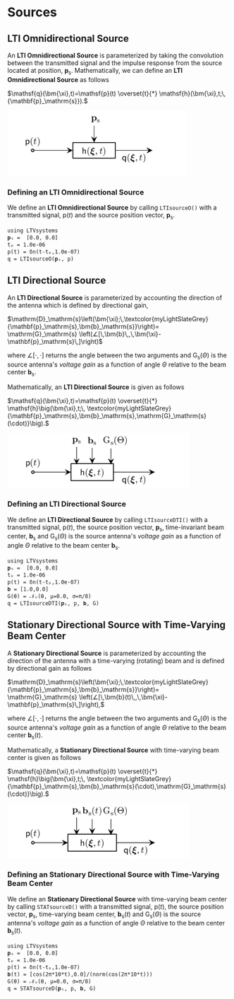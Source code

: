 # Sources

## LTI Omnidirectional Source

An **LTI Omnidirectional Source**  is parameterized by taking the convolution between the transmitted signal and the impulse response from the source located at position, $\mathbf{p}_\mathrm{s}$. Mathematically, we can define an **LTI Omnidirectional Source** as follows

$\mathsf{q}(\bm{\xi},t)=\mathsf{p}(t) \overset{t}{*} \mathsf{h}(\bm{\xi},t;\,{\mathbf{p}_\mathrm{s}}).$

![](https://raw.githubusercontent.com/NMSU-ISA/LTVsystems/main/docs/src/assets/LTIOmni_Source_BD.png)


### Defining an LTI Omnidirectional Source
We define an  **LTI Omnidirectional Source** by calling `LTIsourceO()` with a transmitted signal, $\mathsf{p}(t)$ and the source position vector, $\mathbf{p}_\mathrm{s}$.
```@example
using LTVsystems
𝐩ₛ =  [0.0, 0.0]
tₚ = 1.0e-06
p(t) = δn(t-tₚ,1.0e-07)
q = LTIsourceO(𝐩ₛ, p)
```
## LTI Directional Source

An **LTI Directional Source** is parameterized by accounting the direction of the antenna which is defined by directional gain,

$\mathrm{D}_\mathrm{s}\left(\bm{\xi};\,\textcolor{myLightSlateGrey}
{\mathbf{p}_\mathrm{s},\bm{b}_\mathrm{s}}\right)= \mathrm{G}_\mathrm{s}
\left(∠[\,\bm{b}\,,\,\bm{\xi}-\mathbf{p}_\mathrm{s}\,]\right)$

where $∠[⋅,⋅]$ returns the angle between the two arguments and $\mathrm{G}_\mathrm{s}(\Theta)$
is the source antenna's $\textit{voltage gain}$ as a function of angle $\Theta$ relative to the beam center $\bm{b}_\mathrm{s}$.

Mathematically, an **LTI Directional Source** is given as follows

$\mathsf{q}(\bm{\xi},t)=\mathsf{p}(t) \overset{t}{*} \mathsf{h}\big(\bm{\xi},t;\,
\textcolor{myLightSlateGrey}{\mathbf{p}_\mathrm{s},\bm{b}_\mathrm{s},\mathrm{G}_\mathrm{s}(\cdot)}\big).$

![](https://raw.githubusercontent.com/NMSU-ISA/LTVsystems/main/docs/src/assets/Dir_Sources.png)


### Defining an LTI Directional Source

We define an  **LTI Directional Source** by calling `LTIsourceDTI()` with a transmitted signal, $\mathsf{p}(t)$, the source position vector, $\mathbf{p}_\mathrm{s}$, time-invariant beam center,
$\bm{b}_\mathrm{s}$ and
$\mathrm{G}_\mathrm{s}(\Theta)$ is the source antenna's
$\textit{voltage gain}$ as a function of angle $\Theta$ relative to the beam center $\bm{b}_\mathrm{s}$.
```@example
using LTVsystems
𝐩ₛ =  [0.0, 0.0]
tₚ = 1.0e-06
p(t) = δn(t-tₚ,1.0e-07)
𝐛 = [1.0,0.0]
G(θ) = 𝒩ᵤ(θ, μ=0.0, σ=π/8)
q = LTIsourceDTI(𝐩ₛ, p, 𝐛, G)
```

## Stationary Directional Source with Time-Varying Beam Center

A **Stationary Directional Source** is parameterized by accounting the direction of the antenna with a time-varying (rotating) beam and is defined by directional gain as follows

$\mathrm{D}_\mathrm{s}\left(\bm{\xi};\,\textcolor{myLightSlateGrey}
{\mathbf{p}_\mathrm{s},\bm{b}_\mathrm{s}}\right)= \mathrm{G}_\mathrm{s}
\left(∠[\,\bm{b}(t)\,,\,\bm{\xi}-\mathbf{p}_\mathrm{s}\,]\right),$

where $∠[⋅,⋅]$ returns the angle between the two arguments and $\mathrm{G}_\mathrm{s}(\Theta)$
is the source antenna's $\textit{voltage gain}$ as a function of angle $\Theta$ relative to the beam center $\bm{b}_\mathrm{s}(t)$.


Mathematically, a **Stationary Directional Source** with time-varying beam center is given as follows

$\mathsf{q}(\bm{\xi},t)=\mathsf{p}(t) \overset{t}{*} \mathsf{h}\big(\bm{\xi},t;\,
\textcolor{myLightSlateGrey}{\mathbf{p}_\mathrm{s},\bm{b}_\mathrm{s}(\cdot),\mathrm{G}_\mathrm{s}(\cdot)}\big).$

![](https://raw.githubusercontent.com/NMSU-ISA/LTVsystems/main/docs/src/assets/Stationary_Sources.png)


### Defining an Stationary Directional Source with Time-Varying Beam Center

We define an  **Stationary Directional Source** with time-varying beam center by calling `STATsourceD()` with a transmitted signal, $\mathsf{p}(t)$, the source position vector, $\mathbf{p}_\mathrm{s}$, time-varying beam center,
$\bm{b}_\mathrm{s}(t)$
and $\mathrm{G}_\mathrm{s}(\Theta)$ is the source antenna's
$\textit{voltage gain}$ as a function of angle $\Theta$ relative to the beam center $\bm{b}_\mathrm{s}(t)$.
```@example
using LTVsystems
𝐩ₛ =  [0.0, 0.0]
tₚ = 1.0e-06
p(t) = δn(t-tₚ,1.0e-07)
𝐛(t) = [cos(2π*10*t),0.0]/(norm(cos(2π*10*t)))
G(θ) = 𝒩ᵤ(θ, μ=0.0, σ=π/8)
q = STATsourceD(𝐩ₛ, p, 𝐛, G)
```
